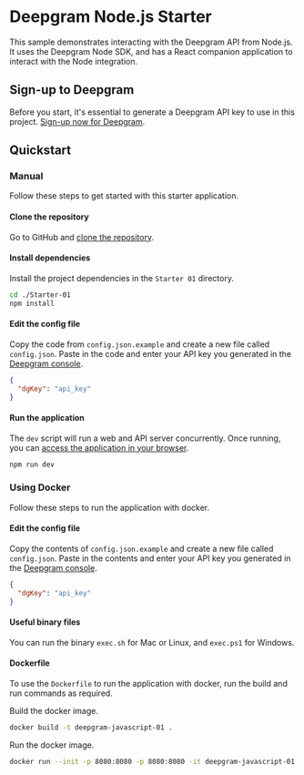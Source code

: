 # Deepgram Node.js Starter

This sample demonstrates interacting with the Deepgram API from Node.js. It uses the Deepgram Node SDK, and has a React companion application to interact with the Node integration.

## Sign-up to Deepgram

Before you start, it's essential to generate a Deepgram API key to use in this project. [Sign-up now for Deepgram](https://console.deepgram.com/signup).

## Quickstart

### Manual

Follow these steps to get started with this starter application.

#### Clone the repository

Go to GitHub and [clone the repository](https://github.com/deepgram-starters/deepgram-javascript-starter).

#### Install dependencies

Install the project dependencies in the `Starter 01` directory.

```bash
cd ./Starter-01
npm install
```

#### Edit the config file

Copy the code from `config.json.example` and create a new file called `config.json`. Paste in the code and enter your API key you generated in the [Deepgram console](https://console.deepgram.com/).

```json
{
  "dgKey": "api_key"
}
```

#### Run the application

The `dev` script will run a web and API server concurrently. Once running, you can [access the application in your browser](http://localhost:8080/).

```bash
npm run dev
```

### Using Docker

Follow these steps to run the application with docker.

#### Edit the config file

Copy the contents of `config.json.example` and create a new file called `config.json`. Paste in the contents and enter your API key you generated in the [Deepgram console](https://console.deepgram.com/).

```json
{
  "dgKey": "api_key"
}
```

#### Useful binary files

You can run the binary `exec.sh` for Mac or Linux, and `exec.ps1` for Windows.

#### Dockerfile

To use the `Dockerfile` to run the application with docker, run the build and run commands as required.

Build the docker image.

```sh
docker build -t deepgram-javascript-01 .
```

Run the docker image.

```sh
docker run --init -p 8080:8080 -p 8080:8080 -it deepgram-javascript-01
```
